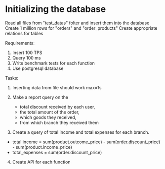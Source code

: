 # Initializing the database
Read all files from "test_datas" folter and insert them into the database
Create 1 million rows for "orders" and "order_products"
Create appropriate relations for tables


Requirements:
1. Insert 100 TPS
2. Query 100 ms
3. Write benchmark tests for each function
4. Use postgresql database

Tasks:
1. Inserting data from file should work max=1s
2. Make a report query on the 
    - total discount received by each user, 
    - the total amount of the order, 
    - which goods they received, 
    - from which branch 
they received them 

3. Create a query of total income and total expenses for each branch.
- total income = sum(product.outcome_price) - sum(order.discount_price) - sum(product.income_price)
- total_expenses = sum(order.discount_price)
4. Create API for each function